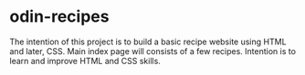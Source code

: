 # odin-recipes
The intention of this project is to build a basic recipe website using 
HTML and later, CSS. Main index page will consists of a few recipes.
Intention is to learn and improve HTML and CSS skills.